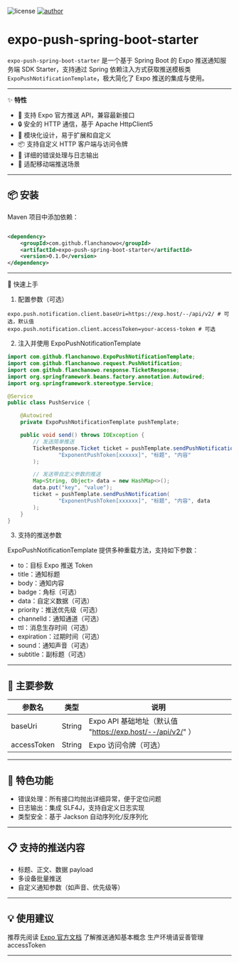 ![license](https://img.shields.io/badge/license-MIT-blue.svg)
[![author](https://img.shields.io/badge/author-FlanChanOwO-orange.svg)](https://www.cirno.asia)

# expo-push-spring-boot-starter

`expo-push-spring-boot-starter` 是一个基于 Spring Boot 的 Expo 推送通知服务端 SDK Starter，支持通过 Spring 依赖注入方式获取推送模板类
`ExpoPushNotificationTemplate`，极大简化了 Expo 推送的集成与使用。

---

✨ **特性**

- 🚀 支持 Expo 官方推送 API，兼容最新接口
- 🔒 安全的 HTTP 通信，基于 Apache HttpClient5
- 🧩 模块化设计，易于扩展和自定义
- 📦 支持自定义 HTTP 客户端与访问令牌
- 📝 详细的错误处理与日志输出
- 📱 适配移动端推送场景

---

## 📦 安装

Maven 项目中添加依赖：

```xml

<dependency>
    <groupId>com.github.flanchanowo</groupId>
    <artifactId>expo-push-spring-boot-starter</artifactId>
    <version>0.1.0</version>
</dependency>
```

<hr>
🚀 快速上手

1. 配置参数（可选）

```properties
expo.push.notification.client.baseUri=https://exp.host/--/api/v2/ # 可选，默认值
expo.push.notification.client.accessToken=your-access-token # 可选
```

2. 注入并使用 ExpoPushNotificationTemplate

```java
import com.github.flanchanowo.ExpoPushNotificationTemplate;
import com.github.flanchanowo.request.PushNotification;
import com.github.flanchanowo.response.TicketResponse;
import org.springframework.beans.factory.annotation.Autowired;
import org.springframework.stereotype.Service;

@Service
public class PushService {

    @Autowired
    private ExpoPushNotificationTemplate pushTemplate;

    public void send() throws IOException {
        // 发送简单推送
        TicketResponse.Ticket ticket = pushTemplate.sendPushNotification(
                "ExponentPushToken[xxxxxx]", "标题", "内容"
        );

        // 发送带自定义参数的推送
        Map<String, Object> data = new HashMap<>();
        data.put("key", "value");
        ticket = pushTemplate.sendPushNotification(
                "ExponentPushToken[xxxxxx]", "标题", "内容", data
        );
    }
}
```

3. 支持的推送参数

ExpoPushNotificationTemplate 提供多种重载方法，支持如下参数：

- to：目标 Expo 推送 Token
- title：通知标题
- body：通知内容
- badge：角标（可选）
- data：自定义数据（可选）
- priority：推送优先级（可选）
- channelId：通知通道（可选）
- ttl：消息生存时间（可选）
- expiration：过期时间（可选）
- sound：通知声音（可选）
- subtitle：副标题（可选）

<hr>

## 📝 主要参数

| 参数名         | 类型     | 说明                                                |
|-------------|--------|---------------------------------------------------|
| baseUri     | String | Expo API 基础地址（默认值 "https://exp.host/--/api/v2/" ） | |
| accessToken | String | Expo 访问令牌（可选）                                     |

<hr>

## 🎨 特色功能

- 错误处理：所有接口均抛出详细异常，便于定位问题
- 日志输出：集成 SLF4J，支持自定义日志实现
- 类型安全：基于 Jackson 自动序列化/反序列化

<hr>

## 📋 支持的推送内容

- 标题、正文、数据 payload
- 多设备批量推送
- 自定义通知参数（如声音、优先级等）

<hr>

## 💡 使用建议

推荐先阅读 [Expo 官方文档](https://docs.expo.dev/push-notifications/overview/) 了解推送通知基本概念
生产环境请妥善管理 accessToken
<hr>